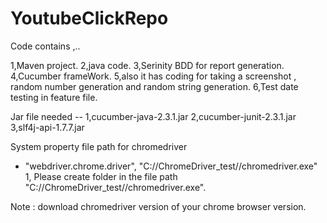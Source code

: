 # YoutubeClickRepo

Code contains ,..

1,Maven project.
2,java code.
3,Serinity BDD for report generation.
4,Cucumber frameWork.
5,also it has coding for taking a screenshot , random number generation and random string generation.
6,Test date testing in feature file.  

Jar file needed --
1,cucumber-java-2.3.1.jar
2,cucumber-junit-2.3.1.jar
3,slf4j-api-1.7.7.jar

System property file path for chromedriver

* "webdriver.chrome.driver", "C://ChromeDriver_test//chromedriver.exe"
1, Please create folder in the file path "C://ChromeDriver_test//chromedriver.exe".

Note : download chromedriver version of your chrome browser version.

